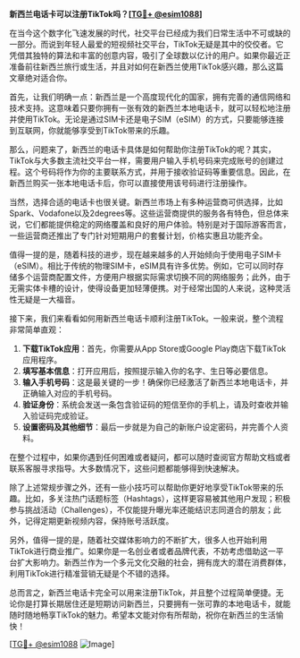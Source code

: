 **新西兰电话卡可以注册TikTok吗？[[TG💪+ @esim1088](https://t.me/s/esim1088)]**

在当今这个数字化飞速发展的时代，社交平台已经成为我们日常生活中不可或缺的一部分。而说到年轻人最爱的短视频社交平台，TikTok无疑是其中的佼佼者。它凭借其独特的算法和丰富的创意内容，吸引了全球数以亿计的用户。如果你最近正准备前往新西兰旅行或生活，并且对如何在新西兰使用TikTok感兴趣，那么这篇文章绝对适合你。

首先，让我们明确一点：新西兰是一个高度现代化的国家，拥有完善的通信网络和技术支持。这意味着只要你拥有一张有效的新西兰本地电话卡，就可以轻松地注册并使用TikTok。无论是通过SIM卡还是电子SIM（eSIM）的方式，只要能够连接到互联网，你就能够享受到TikTok带来的乐趣。

那么，问题来了，新西兰的电话卡具体是如何帮助你注册TikTok的呢？其实，TikTok与大多数主流社交平台一样，需要用户输入手机号码来完成账号的创建过程。这个号码将作为你的主要联系方式，并用于接收验证码等重要信息。因此，在新西兰购买一张本地电话卡后，你可以直接使用该号码进行注册操作。

当然，选择合适的电话卡也很关键。新西兰市场上有多种运营商可供选择，比如Spark、Vodafone以及2degrees等。这些运营商提供的服务各有特色，但总体来说，它们都能提供稳定的网络覆盖和良好的用户体验。特别是对于国际游客而言，一些运营商还推出了专门针对短期用户的套餐计划，价格实惠且功能齐全。

值得一提的是，随着科技的进步，现在越来越多的人开始倾向于使用电子SIM卡（eSIM）。相比于传统的物理SIM卡，eSIM具有许多优势。例如，它可以同时存储多个运营商配置文件，方便用户根据实际需求切换不同的网络服务；此外，由于无需实体卡槽的设计，使得设备更加轻薄便携。对于经常出国的人来说，这种灵活性无疑是一大福音。

接下来，我们来看看如何用新西兰电话卡顺利注册TikTok。一般来说，整个流程非常简单直观：

1. **下载TikTok应用**：首先，你需要从App Store或Google Play商店下载TikTok应用程序。
2. **填写基本信息**：打开应用后，按照提示输入你的名字、生日等必要信息。
3. **输入手机号码**：这是最关键的一步！确保你已经激活了新西兰本地电话卡，并正确输入对应的手机号码。
4. **验证身份**：系统会发送一条包含验证码的短信至你的手机上，请及时查收并输入验证码完成验证。
5. **设置密码及其他细节**：最后一步就是为自己的新账户设定密码，并完善个人资料。

在整个过程中，如果你遇到任何困难或者疑问，都可以随时查阅官方帮助文档或者联系客服寻求指导。大多数情况下，这些问题都能够得到快速解决。

除了上述常规步骤之外，还有一些小技巧可以帮助你更好地享受TikTok带来的乐趣。比如，多关注热门话题标签（Hashtags），这样更容易被其他用户发现；积极参与挑战活动（Challenges），不仅能提升曝光率还能结识志同道合的朋友；此外，记得定期更新视频内容，保持账号活跃度。

另外，值得一提的是，随着社交媒体影响力的不断扩大，很多人也开始利用TikTok进行商业推广。如果你是一名创业者或者品牌代表，不妨考虑借助这一平台扩大影响力。新西兰作为一个多元文化交融的社会，拥有庞大的潜在消费群体，利用TikTok进行精准营销无疑是个不错的选择。

总而言之，新西兰电话卡完全可以用来注册TikTok，并且整个过程简单便捷。无论你是打算长期居住还是短期访问新西兰，只要拥有一张可靠的本地电话卡，就能随时随地畅享TikTok的魅力。希望本文能对你有所帮助，祝你在新西兰的生活愉快！

[[TG💪+ @esim1088](https://t.me/s/esim1088) ![Image](https://i.postimg.cc/4NQfJmqS/Snipaste-2025-05-13-00-14-12.png)]